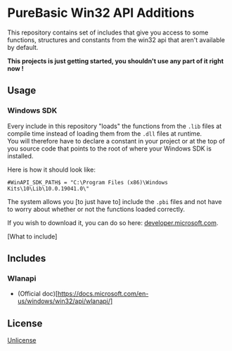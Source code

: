 # PureBasic Win32 API Additions

This repository contains set of includes that give you access to some functions, structures and constants from the win32 api that aren't available by default.

<b>This projects is just getting started, you shouldn't use any part of it right now !</b>

## Usage

### Windows SDK

Every include in this repository "loads" the functions from the ```.lib``` files at compile time instead of loading them from the ```.dll``` files at runtime.<br>
You will therefore have to declare a constant in your project or at the top of you source code that points to the root of where your Windows SDK is installed.

Here is how it should look like:
```
#WinAPI_SDK_PATH$ = "C:\Program Files (x86)\Windows Kits\10\Lib\10.0.19041.0\"
```

The system allows you [to just have to] include the ```.pbi``` files and not have to worry about whether or not the functions loaded correctly.

If you wish to download it, you can do so here: [developer.microsoft.com](https://developer.microsoft.com/en-us/windows/downloads/windows-10-sdk/).


[What to include]


## Includes


### Wlanapi

* (Official doc)[https://docs.microsoft.com/en-us/windows/win32/api/wlanapi/]


## License

[Unlicense](LICENSE)
